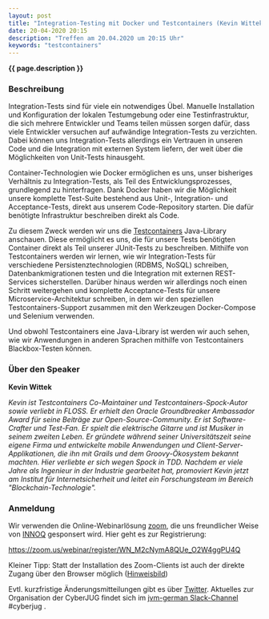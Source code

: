 ```yaml
---
layout: post
title: "Integration-Testing mit Docker und Testcontainers (Kevin Wittek)"
date: 20-04-2020 20:15
description: "Treffen am 20.04.2020 um 20:15 Uhr"
keywords: "testcontainers"
---
```


<b>{{ page.description }}</b>

### Beschreibung

Integration-Tests sind für viele ein notwendiges Übel.
Manuelle Installation und Konfiguration der lokalen Testumgebung oder eine Testinfrastruktur, die sich mehrere Entwickler und Teams teilen müssen sorgen dafür, dass viele Entwickler versuchen auf aufwändige Integration-Tests zu verzichten.
Dabei können uns Integration-Tests allerdings ein Vertrauen in unseren Code und die Integration mit externen System liefern, der weit über die Möglichkeiten von Unit-Tests hinausgeht.

Container-Technologien wie Docker ermöglichen es uns, unser bisheriges Verhältnis zu Integration-Tests, als Teil des Entwicklungsprozesses, grundlegend zu hinterfragen.
Dank Docker haben wir die Möglichkeit unsere komplette Test-Suite bestehend aus Unit-, Integration- und Acceptance-Tests, direkt aus unserem Code-Repository starten. Die dafür benötigte Infrastruktur beschreiben direkt als Code.

Zu diesem Zweck werden wir uns die [Testcontainers](https://github.com/testcontainers/testcontainers-java) Java-Library anschauen.
Diese ermöglicht es uns, die für unsere Tests benötigten Container direkt als Teil unserer JUnit-Tests zu beschreiben.
Mithilfe von Testcontainers werden wir lernen, wie wir Integration-Tests für verschiedene Persistenztechnologien (RDBMS, NoSQL) schreiben, Datenbankmigrationen testen und die Integration mit externen REST-Services sicherstellen.
Darüber hinaus werden wir allerdings noch einen Schritt weitergehen und komplette Acceptance-Tests für unsere Microservice-Architektur schreiben, in dem wir den speziellen Testcontainers-Support zusammen mit den Werkzeugen Docker-Compose und Selenium verwenden.

Und obwohl Testcontainers eine Java-Library ist werden wir auch sehen, wie wir Anwendungen in anderen Sprachen mithilfe von Testcontainers Blackbox-Testen können.

### Über den Speaker

**Kevin Wittek** <a href="https://twitter.com/kiview"><i class="fa fa-twitter"></i></a>

*Kevin ist Testcontainers Co-Maintainer und Testcontainers-Spock-Autor sowie verliebt in FLOSS.
Er erhielt den Oracle Groundbreaker Ambassador Award für seine Beiträge zur Open-Source-Community.
Er ist Software-Crafter und Test-Fan.
Er spielt die elektrische Gitarre und ist Musiker in seinem zweiten Leben.
Er gründete während seiner Universitätszeit seine eigene Firma und entwickelte mobile Anwendungen und Client-Server-Applikationen, die ihn mit Grails und dem Groovy-Ökosystem bekannt machten.
Hier verliebte er sich wegen Spock in TDD.
Nachdem er viele Jahre als Ingenieur in der Industrie gearbeitet hat, promoviert Kevin jetzt am Institut für Internetsicherheit und leitet ein Forschungsteam im Bereich "Blockchain-Technologie".*

### Anmeldung

Wir verwenden die Online-Webinarlösung [zoom](https://www.zoom.us/), die uns freundlicher Weise von [INNOQ](https://innoq.com/) gesponsert wird. Hier geht es zur Registrierung:

<https://zoom.us/webinar/register/WN_M2cNymA8QUe_O2W4ggPU4Q>

Kleiner Tipp: Statt der Installation des Zoom-Clients ist auch der direkte Zugang über den Browser möglich ([Hinweisbild](/assets/images/zoom_direct_access.jpg))

Evtl. kurzfristige Änderungsmitteilungen gibt es über [Twitter](https://twitter.com/cyberjug). Aktuelles zur Organisation der CyberJUG findet sich im [jvm-german Slack-Channel](https://slackin-jvm-german.herokuapp.com/) #cyberjug .
